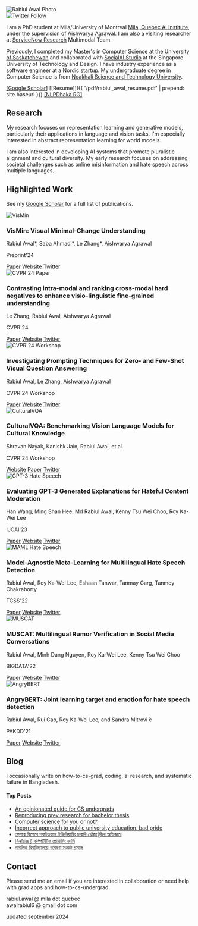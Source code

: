<div class="profile">
  <img src="{{ '/img/rabiul+profic.jpg' | prepend: site.baseurl }}" alt="Rabiul Awal Photo">
</div>

<div class="social-badge">
  <a href="https://twitter.com/rabiuawal">
    <img src="https://img.shields.io/twitter/follow/rabiuawal?style=social" alt="Twitter Follow">
  </a>
</div>


I am a PhD student at Mila/University of Montreal [Mila, Quebec AI Institute](https://mila.quebec/en/), under the supervision of [Aishwarya Agrawal](https://www.iro.umontreal.ca/~agrawal/). I am also a visiting researcher at [ServiceNow Research](https://www.servicenow.com/research/people.html) Multimodal Team.

Previously, I completed my Master's in Computer Science at the [University of Saskatchewan](https://www.cs.usask.ca/) and collaborated with [SocialAI.Studio](https://www.socialai.studio/home) at the Singapore University of Technology and Design. I have industry experience as a software engineer at a Nordic [startup](https://www.goava.com/sv/). My undergraduate degree in Computer Science is from [Noakhali Science and Technology University](https://nstu.edu.bd/).

[[Google Scholar]](https://scholar.google.ca/citations?user=oOcLfUMAAAAJ&hl=en)   [[Resume]]({{ '/pdf/rabiul_awal_resume.pdf' | prepend: site.baseurl }}) [[NLPDhaka RG]](http://nlpdhaka.com/)


## Research
My research focuses on representation learning and generative models, particularly their applications in language and vision tasks. I'm especially interested in abstract representation learning for world models.

I am also interested in developing AI systems that promote pluralistic alignment and cultural diversity. My early research focuses on addressing societal challenges such as online misinformation and hate speech across multiple languages.

## Highlighted Work
See my [Google Scholar](https://scholar.google.ca/citations?user=oOcLfUMAAAAJ&hl=en) for a full list of publications.
<div class="publication-list">
  <div class="publication-item">
    <img src="{{ site.baseurl }}/img/papers/vismin_thumb_24.png" alt="VisMin" class="publication-image">
    <div class="publication-details">
      <h3 class="publication-title">VisMin: Visual Minimal-Change Understanding</h3>
      <p class="publication-authors">Rabiul Awal*,  Saba Ahmadi*, Le Zhang*, Aishwarya Agrawal</p>
      <p class="publication-venue">Preprint'24</p>
      <div class="publication-links">
        <a href="https://arxiv.org/pdf/2407.16772">Paper</a>
        <a href="https://vismin.net/">Website</a>
        <a href="https://x.com/_rabiulawal/status/1816546284549112220">Twitter</a>
      </div>
    </div>
  </div>

  <div class="publication-item">
    <img src="{{ site.baseurl }}/img/papers/ceclip_thumb_23.png" alt="CVPR'24 Paper" class="publication-image">
    <div class="publication-details">
      <h3 class="publication-title">Contrasting intra-modal and ranking cross-modal hard negatives to enhance visio-linguistic fine-grained understanding</h3>
      <p class="publication-authors">Le Zhang, Rabiul Awal, Aishwarya Agrawal</p>
      <p class="publication-venue">CVPR'24</p>
      <div class="publication-links">
        <a href="https://arxiv.org/abs/2306.08832">Paper</a>
        <a href="#">Website</a>
        <a href="#">Twitter</a>
      </div>
    </div>
  </div>

  <div class="publication-item">
    <img src="{{ site.baseurl }}/img/papers/cvpr24_workshop.png" alt="CVPR'24 Workshop" class="publication-image">
    <div class="publication-details">
      <h3 class="publication-title">Investigating Prompting Techniques for Zero- and Few-Shot Visual Question Answering</h3>
      <p class="publication-authors">Rabiul Awal, Le Zhang, Aishwarya Agrawal</p>
      <p class="publication-venue">CVPR'24 Workshop</p>
      <div class="publication-links">
        <a href="https://arxiv.org/abs/2306.09996">Paper</a>
        <a href="#">Website</a>
        <a href="#">Twitter</a>
      </div>
    </div>
  </div>
</div>


<div class="publication-list">
  <div class="publication-item">
    <img src="{{ site.baseurl }}/img/papers/culturalvqa_thumb_24.png" alt="CulturalVQA" class="publication-image">
    <div class="publication-details">
      <h3 class="publication-title">CulturalVQA: Benchmarking Vision Language Models for Cultural Knowledge</h3>
      <p class="publication-authors">Shravan Nayak, Kanishk Jain, Rabiul Awal, et al.</p>
      <p class="publication-venue">CVPR'24 Workshop</p>
      <div class="publication-links">
        <a href="https://culturalvqa.org">Website</a>
        <a href="#">Paper</a>
        <a href="#">Twitter</a>
      </div>
    </div>
  </div>

  <div class="publication-item">
    <img src="{{ site.baseurl }}/img/papers/gpt3hatemoderate_thumb_23.png" alt="GPT-3 Hate Speech" class="publication-image">
    <div class="publication-details">
      <h3 class="publication-title">Evaluating GPT-3 Generated Explanations for Hateful Content Moderation</h3>
      <p class="publication-authors">Han Wang, Ming Shan Hee, Md Rabiul Awal, Kenny Tsu Wei Choo, Roy Ka-Wei Lee</p>
      <p class="publication-venue">IJCAI'23</p>
      <div class="publication-links">
        <a href="https://arxiv.org/abs/2305.17680">Paper</a>
        <a href="#">Website</a>
        <a href="#">Twitter</a>
      </div>
    </div>
  </div>

  <div class="publication-item">
    <img src="{{ site.baseurl }}/img/papers/hatemaml_thumb_23.png" alt="MAML Hate Speech" class="publication-image">
    <div class="publication-details">
      <h3 class="publication-title">Model-Agnostic Meta-Learning for Multilingual Hate Speech Detection</h3>
      <p class="publication-authors">Rabiul Awal, Roy Ka-Wei Lee, Eshaan Tanwar, Tanmay Garg, Tanmoy Chakraborty</p>
      <p class="publication-venue">TCSS'22</p>
      <div class="publication-links">
        <a href="https://arxiv.org/abs/2303.02513">Paper</a>
        <a href="#">Website</a>
        <a href="#">Twitter</a>
      </div>
    </div>
  </div>

  <div class="publication-item">
    <img src="{{ site.baseurl }}/img/papers/muscat_thumb_23.png" alt="MUSCAT" class="publication-image">
    <div class="publication-details">
      <h3 class="publication-title">MUSCAT: Multilingual Rumor Verification in Social Media Conversations</h3>
      <p class="publication-authors">Rabiul Awal, Minh Dang Nguyen, Roy Ka-Wei Lee, Kenny Tsu Wei Choo</p>
      <p class="publication-venue">BIGDATA'22</p>
      <div class="publication-links">
        <a href="https://ieeexplore.ieee.org/abstract/document/10021113/">Paper</a>
        <a href="#">Website</a>
        <a href="#">Twitter</a>
      </div>
    </div>
  </div>

  <div class="publication-item">
    <img src="{{ site.baseurl }}/img/papers/angrybert_thumb_22.png" alt="AngryBERT" class="publication-image">
    <div class="publication-details">
      <h3 class="publication-title">AngryBERT: Joint learning target and emotion for hate speech detection</h3>
      <p class="publication-authors">Rabiul Awal, Rui Cao, Roy Ka-Wei Lee, and Sandra Mitrovi ́c</p>
      <p class="publication-venue">PAKDD'21</p>
      <div class="publication-links">
        <a href="https://arxiv.org/pdf/2103.11800.pdf">Paper</a>
        <a href="#">Website</a>
        <a href="#">Twitter</a>
      </div>
    </div>
  </div>
</div>

## Blog
I occasionally write on how-to-cs-grad, coding, ai research, and systematic failure in Bangladesh.

<div class="popular-posts bg-light-gray p-24">
<h4> Top Posts </h4>
    <ul>
        <li> <a href="https://rabiul.me/cs/2022/10/23/an-opinionated-guide-for-cs-undergrads/">An opinionated guide for CS undergrads</a> </li>
        <li> <a href="https://rabiul.me/cs/2020/07/01/reproducing-sota-works-as-a-pathway-to-get-into-research-and-preparation-for-a-bachelor-thesis/">Reproducing prev research for bachelor thesis</a> </li>
        <li> <a href="https://rabiul.me/cs/2017/11/08/computer-science-for-you-or-not-words-for-nstuan/">Computer science for you or not?</a> </li>
        <li> <a href="https://rabiul.me/cs/2017/11/10/pride-and-prejudice-public-university-of-bangladesh/">Incorrect approach to public university education, bad pride</a> </li>
        <li> <a href="https://rabiul.me/cs/2019/01/30/software-engineering-job-hacking-as-a-fresh-graduate-nstu/">ফ্রেশার হিশেবে সফটওয়্যার ইঞ্জিনিয়ারিং চাকরি খোঁজাখুঁজির অভিজ্ঞতা</a> </li>
        <li> <a href="https://rabiul.me/computation/2016/05/01/syntax-to-competitive-programming">সিনট্যাক্স টু কম্পিটিটিভ প্রোগ্রামিং জার্নি</a> </li>
        <li> <a href="https://rabiul.me/cs/2018/10/29/public-university-research/">পাবলিক বিশ্ববিদ্যালয়ে গবেষণা সংকট প্রসঙ্গে
</a> </li>
    </ul>
</div>

## Contact 
Please send me an email if you are interested in collaboration or need help with grad apps and how-to-cs-undergrad.

rabiul.awal @ mila dot quebec  
awalrabiul6 @ gmail dot com

updated september 2024